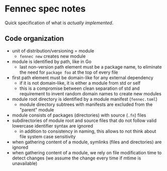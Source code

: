 # Fennec spec notes

Quick specification of what is *actually implemented*.

## Code organization

- unit of distribution/versioning = module
  - `fennec new` creates new module
- module is identified by path, like in Go
  - last non-version path element must be a package name,
    to eliminate the need for `package foo` at the top of every file
- first path element must be domain-like for any external dependency
  - if it is not domain-like, it is either a module from std or self
  - this is a compromise between clean separation of std
    and requirement to invent random domain names to create new modules
- module root directory is identified by a module manifest (`fennec.toml`)
  - module directory subtrees with manifests are excluded from the "parent" module
- module consists of packages (directories) with source (`.fn`) files
- subdirectories of module root and source files that do not follow
  valid lowercase identifier syntax are ignored
  - in addition to consistency in naming, this allows to not think
    about file system case sensitivity
- when gathering content of a module, symlinks (files and directories) are ignored
- when gathering content of a module, we rely on file modification time
  to detect changes (we assume the change every time if mtime is unavailable)
